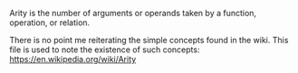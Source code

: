 Arity is the number of arguments or operands taken by a function, operation, or relation. 

There is no point me reiterating the simple concepts found in the wiki. This file is used to note the existence of such concepts: https://en.wikipedia.org/wiki/Arity


